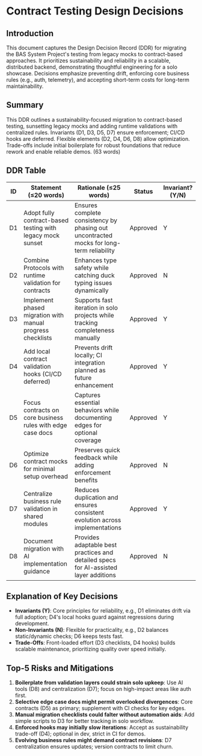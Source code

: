 # Contract Testing Design Decisions

## Introduction
This document captures the Design Decision Record (DDR) for migrating the BAS System Project's testing from legacy mocks to contract-based approaches. It prioritizes sustainability and reliability in a scalable, distributed backend, demonstrating thoughtful engineering for a solo showcase. Decisions emphasize preventing drift, enforcing core business rules (e.g., auth, telemetry), and accepting short-term costs for long-term maintainability.

## Summary
This DDR outlines a sustainability-focused migration to contract-based testing, sunsetting legacy mocks and adding runtime validations with centralized rules. Invariants (D1, D3, D5, D7) ensure enforcement; CI/CD hooks are deferred. Flexible elements (D2, D4, D6, D8) allow optimization. Trade-offs include initial boilerplate for robust foundations that reduce rework and enable reliable demos. (63 words)

## DDR Table

| ID | Statement (≤20 words) | Rationale (≤25 words) | Status | Invariant? (Y/N) |
|----|-----------------------|--------------------------|--------|------------------|
| D1 | Adopt fully contract-based testing with legacy mock sunset | Ensures complete consistency by phasing out uncontracted mocks for long-term reliability | Approved | Y |
| D2 | Combine Protocols with runtime validation for contracts | Enhances type safety while catching duck typing issues dynamically | Approved | N |
| D3 | Implement phased migration with manual progress checklists | Supports fast iteration in solo projects while tracking completeness manually | Approved | Y |
| D4 | Add local contract validation hooks (CI/CD deferred) | Prevents drift locally; CI integration planned as future enhancement | Approved | Y |
| D5 | Focus contracts on core business rules with edge case docs | Captures essential behaviors while documenting edges for optional coverage | Approved | Y |
| D6 | Optimize contract mocks for minimal setup overhead | Preserves quick feedback while adding enforcement benefits | Approved | N |
| D7 | Centralize business rule validation in shared modules | Reduces duplication and ensures consistent evolution across implementations | Approved | Y |
| D8 | Document migration with AI implementation guidance | Provides adaptable best practices and detailed specs for AI-assisted layer additions | Approved | N |

## Explanation of Key Decisions
- **Invariants (Y)**: Core principles for reliability, e.g., D1 eliminates drift via full adoption; D4's local hooks guard against regressions during development.
- **Non-Invariants (N)**: Flexible for practicality, e.g., D2 balances static/dynamic checks; D6 keeps tests fast.
- **Trade-Offs**: Front-loaded effort (D3 checklists, D4 hooks) builds scalable maintenance, prioritizing quality over speed initially.

## Top-5 Risks and Mitigations
1. **Boilerplate from validation layers could strain solo upkeep**: Use AI tools (D8) and centralization (D7); focus on high-impact areas like auth first.
2. **Selective edge case docs might permit overlooked divergences**: Core contracts (D5) as primary; supplement with CI checks for key edges.
3. **Manual migration checklists could falter without automation aids**: Add simple scripts to D3 for better tracking in solo workflow.
4. **Enforced hooks may initially slow iterations**: Accept as sustainability trade-off (D4); optional in dev, strict in CI for demos.
5. **Evolving business rules might demand contract revisions**: D7 centralization ensures updates; version contracts to limit churn.
